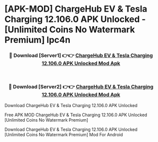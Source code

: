 # [APK-MOD] ChargeHub EV & Tesla Charging 12.106.0 APK Unlocked - [Unlimited Coins No Watermark Premium] lpc4n



<div align="center">
<h3>🔴 Download [Server1] 👉👉 <a href="https://momento.my/?title=ChargeHub_EV_&_Tesla_Charging_12.106.0_APK_Unlocked">ChargeHub EV & Tesla Charging 12.106.0 APK Unlocked Mod Apk</a></h3><br>

<h3>🔴 Download [Server2] 👉👉 <a href="https://momento.my/?title=ChargeHub_EV_&_Tesla_Charging_12.106.0_APK_Unlocked">ChargeHub EV & Tesla Charging 12.106.0 APK Unlocked Mod Apk</a></h3>
</div>



Download ChargeHub EV & Tesla Charging 12.106.0 APK Unlocked 

Free APK MOD ChargeHub EV & Tesla Charging 12.106.0 APK Unlocked [Unlimited Coins No Watermark Premium]

Download ChargeHub EV & Tesla Charging 12.106.0 APK Unlocked [Unlimited Coins No Watermark Premium] Mod For Android
